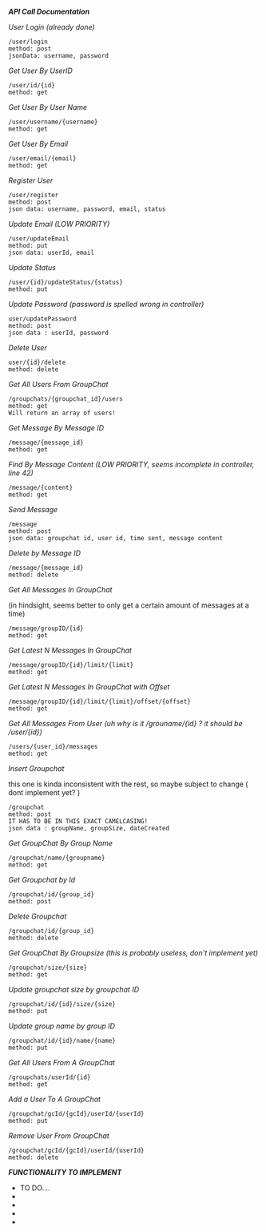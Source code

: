 ***API Call Documentation***

*User Login (already done)*
```
/user/login
method: post
jsonData: username, password
```

*Get User By UserID*



```
/user/id/{id}
method: get
```

*Get User By User Name*

```
/user/username/{username}
method: get
```

*Get User By Email*

```
/user/email/{email}
method: get
```

*Register User*

```
/user/register
method: post
json data: username, password, email, status
```

*Update Email (LOW PRIORITY)*
```
/user/updateEmail
method: put
json data: userId, email
```

*Update Status*

```
/user/{id}/updateStatus/{status}
method: put
```

*Update Password (password is spelled wrong in controller)*

```
user/updatePassword
method: post
json data : userId, password
```

*Delete User*

```
user/{id}/delete
method: delete
```

*Get All Users From GroupChat*

```
/groupchats/{groupchat_id}/users
method: get
Will return an array of users!
```

*Get Message By Message ID*

```
/message/{message_id}
method: get
```

*Find By Message Content (LOW PRIORITY, seems incomplete in controller, line 42)*

```
/message/{content} 
method: get
```

*Send Message*

```
/message
method: post
json data: groupchat id, user id, time sent, message content
```

*Delete by Message ID*

```
/message/{message_id}
method: delete
```

*Get All Messages In GroupChat*

<p>(in hindsight, seems better to only get a certain amount of messages at a time)
</p>

```
/message/groupID/{id}
method: get
```
*Get Latest N Messages In GroupChat*
```
/message/groupID/{id}/limit/{limit}
method: get
```
*Get Latest N Messages In GroupChat with Offset*
```
/message/groupID/{id}/limit/{limit}/offset/{offset}
method: get
```
*Get All Messages From User (uh why is it /grouname/{id} ? it should be /user/{id})*

```
/users/{user_id}/messages
method: get
```


*Insert Groupchat*

<p>this one is kinda inconsistent with the rest, so maybe subject to change ( dont implement yet? )
</p>

```
/groupchat
method: post
IT HAS TO BE IN THIS EXACT CAMELCASING!
json data : groupName, groupSize, dateCreated
```

*Get GroupChat By Group Name*

```
/groupchat/name/{groupname}
method: get
```
*Get Groupchat by Id*

```
/groupchat/id/{group_id}
method: post
```
*Delete Groupchat*

```
/groupchat/id/{group_id}
method: delete
```

*Get GroupChat By Groupsize (this is probably useless, don't implement yet)*

```
/groupchat/size/{size}
method: get
```

*Update groupchat size by groupchat ID*

```
/groupchat/id/{id}/size/{size}
method: put
```

*Update group name by group ID*

```
/groupchat/id/{id}/name/{name}
method: put
```

*Get All Users From A GroupChat*

```
/groupchats/userId/{id}
method: get
```

*Add a User To A GroupChat*

```
/groupchat/gcId/{gcId}/userId/{userId}
method: put
```

*Remove User From GroupChat*

```
/groupchat/gcId/{gcId}/userId/{userId}
method: delete
```

***FUNCTIONALITY TO IMPLEMENT***
<ul>
    <li>TO DO....</li>
    <li> </li>
    <li> </li>
    <li> </li>
    <li> </li>
</ul>